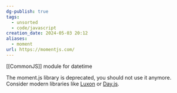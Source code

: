 ```yaml
---
dg-publish: true
tags:
  - unsorted
  - code/javascript
creation_date: 2024-05-03 20:12
aliases:
  - moment
url: https://momentjs.com/
---
```

[[CommonJS]] module for datetime

The moment.js library is deprecated, you should not use it anymore. Consider modern libraries like [Luxon](https://moment.github.io/luxon/index.html#/?id=luxon) or [Day.js](https://day.js.org/en/).